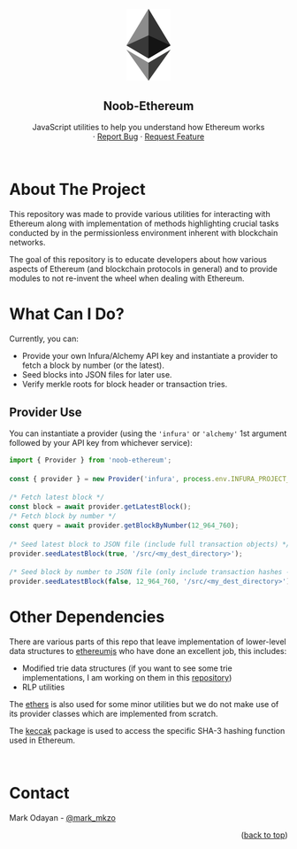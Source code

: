 <div align="center">
<br />
    <img src="./assets/ethereum.png" alt="Ethereum" width="80" >

<br />
  <h2 align="center">Noob-Ethereum</h2>
  <p align="center">
    JavaScript utilities to help you understand how Ethereum works
    <br />
    <!-- <a href="https://github.com/othneildrew/Best-README-Template"><strong>Explore the docs »</strong></a>
    <br /> -->
    <!-- <br /> -->
    <!-- <a href="https://github.com/othneildrew/Best-README-Template">View Demo</a> -->
    ·
    <a href="https://github.com/markodayan/noob-ethereum/issues">Report Bug</a>
    ·
    <a href="https://github.com/markodayan/noob-ethereum/issues">Request Feature</a>
  </p>
</div>

<br />

<!-- ABOUT THE PROJECT -->

# About The Project

This repository was made to provide various utilities for interacting with Ethereum along with implementation of methods
highlighting crucial tasks conducted by in the permissionless environment inherent with blockchain networks.

The goal of this repository is to educate developers about how various aspects of Ethereum (and blockchain protocols in
general) and to provide modules to not re-invent the wheel when dealing with Ethereum.

# What Can I Do?

Currently, you can:

- Provide your own Infura/Alchemy API key and instantiate a provider to fetch a block by number (or the latest).
- Seed blocks into JSON files for later use.
- Verify merkle roots for block header or transaction tries.

## Provider Use

You can instantiate a provider (using the `'infura'` or `'alchemy'` 1st argument followed by your API key from whichever
service):

```typescript
import { Provider } from 'noob-ethereum';

const { provider } = new Provider('infura', process.env.INFURA_PROJECT_ID);

/* Fetch latest block */
const block = await provider.getLatestBlock();
/* Fetch block by number */
const query = await provider.getBlockByNumber(12_964_760);

/* Seed latest block to JSON file (include full transaction objects) */
provider.seedLatestBlock(true, '/src/<my_dest_directory>');

/* Seed block by number to JSON file (only include transaction hashes - preferable if you are not interested in transaction data) */
provider.seedLatestBlock(false, 12_964_760, '/src/<my_dest_directory>');
```

# Other Dependencies

There are various parts of this repo that leave implementation of lower-level data structures to
[ethereumjs](https://github.com/ethereumjs/ethereumjs-monorepo) who have done an excellent job, this includes:

- Modified trie data structures (if you want to see some trie implementations, I am working on them in this
  [repository](https://github.com/markodayan/algorithms-etc.git))
- RLP utilities

The [ethers](https://github.com/ethers-io/ethers.js/) is also used for some minor utilities but we do not make use of
its provider classes which are implemented from scratch.

The [keccak](https://github.com/cryptocoinjs/keccak) package is used to access the specific SHA-3 hashing function used
in Ethereum.

<br />

<!-- CONTACT -->

# Contact

Mark Odayan - [@mark_mkzo](https://twitter.com/mark_mkzo)

<p align="right">(<a href="#top">back to top</a>)</p>
